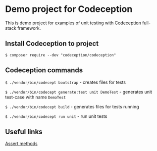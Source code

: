 Demo project for Codeception
============================

This is demo project for examples of unit testing with [Codeception](http://codeception.com/) full-stack framework.

Install Codeception to project
------------------------------
`$ composer require --dev "codeception/codeception"`

Codeception commands
--------------------

`$ ./vendor/bin/codecept bootstrap` - creates files for tests

`$ ./vendor/bin/codecept generate:test unit DemoTest` - generates unit test-case with name `DemoTest`

`$ ./vendor/bin/codecept build` - generates files for tests running

`$ ./vendor/bin/codecept run unit` - run unit tests

Useful links
------------

[Assert methods](http://codeception.com/docs/modules/Asserts)